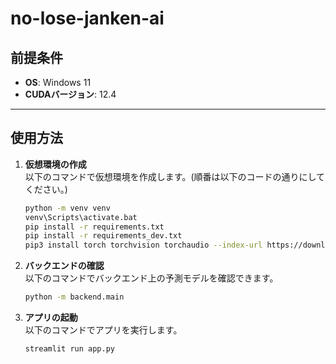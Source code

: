 # no-lose-janken-ai

## 前提条件

- **OS**: Windows 11  
- **CUDAバージョン**: 12.4  

---

## 使用方法

1. **仮想環境の作成**  
   以下のコマンドで仮想環境を作成します。(順番は以下のコードの通りにしてください。)  

   ```bash
   python -m venv venv  
   venv\Scripts\activate.bat  
   pip install -r requirements.txt  
   pip install -r requirements_dev.txt  
   pip3 install torch torchvision torchaudio --index-url https://download.pytorch.org/whl/cu124
   ```
3. **バックエンドの確認**  
   以下のコマンドでバックエンド上の予測モデルを確認できます。
   ```bash
   python -m backend.main
   ```
3. **アプリの起動**  
   以下のコマンドでアプリを実行します。
   ```bash
   streamlit run app.py
   ```
